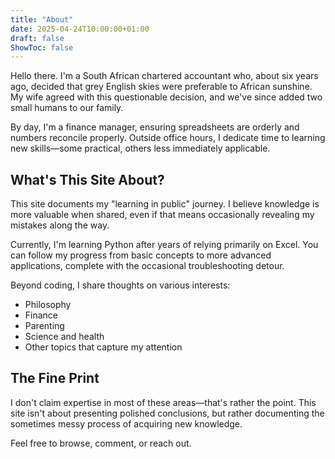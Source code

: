 ```yaml
---
title: "About"
date: 2025-04-24T10:00:00+01:00
draft: false
ShowToc: false
---
```


Hello there. I'm a South African chartered accountant who, about six years ago, decided that grey English skies were preferable to African sunshine. My wife agreed with this questionable decision, and we've since added two small humans to our family.

By day, I'm a finance manager, ensuring spreadsheets are orderly and numbers reconcile properly. Outside office hours, I dedicate time to learning new skills—some practical, others less immediately applicable.

## What's This Site About?

This site documents my "learning in public" journey. I believe knowledge is more valuable when shared, even if that means occasionally revealing my mistakes along the way.

Currently, I'm learning Python after years of relying primarily on Excel. You can follow my progress from basic concepts to more advanced applications, complete with the occasional troubleshooting detour.

Beyond coding, I share thoughts on various interests:
* Philosophy
* Finance
* Parenting
* Science and health
* Other topics that capture my attention

## The Fine Print

I don't claim expertise in most of these areas—that's rather the point. This site isn't about presenting polished conclusions, but rather documenting the sometimes messy process of acquiring new knowledge.

Feel free to browse, comment, or reach out.